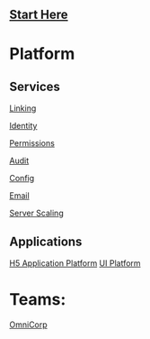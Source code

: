 ## [Start Here](https://dev.webfilings.org/)

Platform
================

Services
------------
[Linking](https://github.com/workiva/linking)

[Identity](https://github.com/Workiva/Identity)

[Permissions](https://github.com/Workiva/OmniCorp/)

[Audit](https://github.com/Workiva/OmniCorp/)

[Config](https://github.com/Workiva/OmniCorp/)

[Email](https://github.com/Workiva/OmniCorp/)

[Server Scaling](https://github.com/Workiva/bolt)


Applications
-------------
[H5 Application Platform](https://github.com/workiva/H5ClientPlatform)
[UI Platform](https://github.com/Workiva/w-ui-platform)


Teams:
=================
[OmniCorp](https://github.com/Workiva/OmniCorp/)
